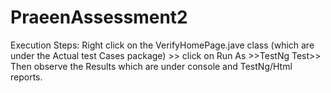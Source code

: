 # PraeenAssessment2
Execution Steps: Right click on the VerifyHomePage.jave class (which are under the Actual test Cases package) >> click on Run As >>TestNg Test>> Then observe the Results which are under console and TestNg/Html reports.
